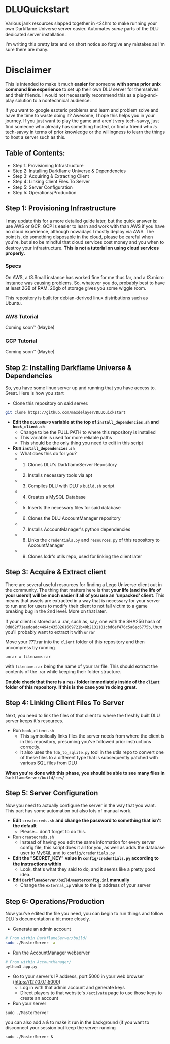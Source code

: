 # DLUQuickstart
Various jank resources slapped together in <24hrs to make running your own Darkflame Universe server easier. Automates *some* parts of the DLU dedicated server installation.

I'm writing this pretty late and on short notice so forgive any mistakes as I'm sure there are many.

# Disclaimer

This is intended to make it much **easier** for someone **with some prior unix command line experience** to set up their own DLU server for themselves and their friends. I would not necessarily recommend this as a plug-and-play solution to a nontechnical audience. 

If you want to google esoteric problems and learn and problem solve and have the time to waste doing it? Awesome, I hope this helps you in your journey. If you just want to play the game and aren't very tech-savvy, just find someone who already has something hosted, or find a friend who *is* tech-savvy in terms of prior knowledge or the willingness to learn the things to host a server such as this.

## Table of Contents:

 - Step 1: Provisioning Infrastructure
 - Step 2: Installing Darkflame Universe & Dependencies
 - Step 3: Acquiring & Extracting Client
 - Step 4: Linking Client Files To Server
 - Step 5: Server Configuration
 - Step 5: Operations/Production

## Step 1: Provisioning Infrastructure

I may update this for a more detailed guide later, but the quick answer is: use AWS or GCP. GCP is easier to learn and work with than AWS if you have no cloud experience, although nowadays I mostly deploy via AWS. The point is, do something disposable in the cloud, please be careful when you're, but also be mindful that cloud services cost money and you when to destroy your infrastructure. **This is not a tutorial on using cloud services properly.**

### Specs

On AWS, a t3.Small instance has worked fine for me thus far, and a t3.micro instance was causing problems. So, whatever you do, probably best to have at least 2GB of RAM. 20gb of storage gives you some wiggle room.

This repository is built for debian-derived linux distributions such as Ubuntu.

### AWS Tutorial

Coming soon:tm: (Maybe)

### GCP Tutorial

Coming soon:tm: (Maybe)

## Step 2: Installing Darkflame Universe & Dependencies

So, you have some linux server up and running that you have access to. Great. Here is how you start

- Clone this repository on said server.

```bash
git clone https://github.com/maxdelayer/DLUQuickstart
```

- **Edit the `DLUQSREPO` variable at the top of `install_dependencies.sh` and `hook_client.sh`**
  - Change to be the FULL PATH to where this repository is installed
  - This variable is used for more reliable paths
  - This should be the only thing you need to edit in this script
- **Run `install_dependencies.sh`**
  - What does this do for you?
  - 1. Clones DLU's DarkflameServer Repository
  - 2. Installs necessary tools via apt
  - 3. Compiles DLU with DLU's `build.sh` script
  - 4. Creates a MySQL Database
  - 5. Inserts the necessary files for said database
  - 6. Clones the DLU AccountManager repository
  - 7. Installs AccountManager's python dependencies
  - 8. Links the `credentials.py` and `resources.py` of this repository to AccountManager
  - 9. Clones lcdr's utils repo, used for linking the client later

## Step 3: Acquire & Extract client

There are several useful resources for finding a Lego Universe client out in the community. The thing that matters here is that **your life (and the life of your users!) will be much easier if all of you use an 'unpacked' client**. This means that assets are extracted in a way that is necessary for your server to run and for users to modify their client to not fall victim to a game breaking bug in the 2nd level. More on that later.

If your client is stored as a .rar, such as, say, one with the SHA256 hash of `0d862f71eedcadc4494c4358261669721b40b2131101cbd6ef476c5a6ec6775b`, then you'll probably want to extract it with `unrar`

Move your ???.rar into the `client` folder of this repository and then uncompress by running
```bash
unrar x filename.rar
```
with `filename.rar` being the name of your rar file. This should extract the contents of the .rar while keeping their folder structure.

**Double check that there is a `res/` folder immediately inside of the `client` folder of this repository. If this is the case you're doing great.**

## Step 4: Linking Client Files To Server

Next, you need to link the files of that client to where the freshly built DLU server keeps it's resources.

- Run `hook_client.sh`
  - This symbolically links files the server needs from where the client is in this repository, presuming you've followed prior instructions correctly.
  - It also uses the `fdb_to_sqlite.py` tool in the utils repo to convert one of these files to a different type that is subsequently patched with various SQL files from DLU

**When you're done with this phase, you should be able to see many files in** `DarkflameServer/build/res/`

## Step 5: Server Configuration

Now you need to actually configure the server in the way that you want. This part has some automation but also lots of manual work.

- **Edit** `createcreds.sh` **and change the password to something that isn't the default**
  - Please... don't forget to do this.
- Run `createcreds.sh`
  - Instead of having you edit the same information for every server config file, this script does it all for you, as well as adds the database user to MySQL and to `config/credentials.py`
- **Edit the "SECRET_KEY" value in `config/credentials.py` according to the instructions within**
  - Look, that's what they said to do, and it seems like a pretty good idea.
- **Edit `DarkflameServer/build/masterconfig.ini` manually**
  - Change the `external_ip` value to the ip address of your server

## Step 6: Operations/Production

Now you've edited the file you need, you can begin to run things and follow DLU's documentation a bit more closely.

- Generate an admin account
```bash
# From within DarkflameServer/build/
sudo ./MasterServer -a
```
- Run the AccountManager webserver
```bash
# From within AccountManager/
python3 app.py
```
- Go to your server's IP address, port 5000 in your web browser (https://127.0.0.1:5000)
  - Log in with that admin account and generate keys
  - Direct players to that website's `/activate` page to use those keys to create an account
- Run your server
```
sudo ./MasterServer
```
you can also add a & to make it run in the background (if you want to disconnect your session but keep the server running
```
sudo ./MasterServer &
```
